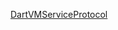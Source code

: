 [DartVMServiceProtocol](https://github.com/dart-lang/sdk/blob/master/runtime/vm/service/service.md#vm)
